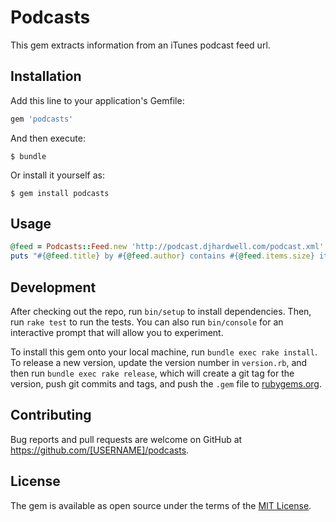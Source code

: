 # Podcasts

This gem extracts information from an iTunes podcast feed url.

## Installation

Add this line to your application's Gemfile:

```ruby
gem 'podcasts'
```

And then execute:

    $ bundle

Or install it yourself as:

    $ gem install podcasts

## Usage

```ruby
@feed = Podcasts::Feed.new 'http://podcast.djhardwell.com/podcast.xml'
puts "#{@feed.title} by #{@feed.author} contains #{@feed.items.size} items."
```

## Development

After checking out the repo, run `bin/setup` to install dependencies. Then, run `rake test` to run the tests. You can also run `bin/console` for an interactive prompt that will allow you to experiment.

To install this gem onto your local machine, run `bundle exec rake install`. To release a new version, update the version number in `version.rb`, and then run `bundle exec rake release`, which will create a git tag for the version, push git commits and tags, and push the `.gem` file to [rubygems.org](https://rubygems.org).

## Contributing

Bug reports and pull requests are welcome on GitHub at https://github.com/[USERNAME]/podcasts.


## License

The gem is available as open source under the terms of the [MIT License](http://opensource.org/licenses/MIT).
